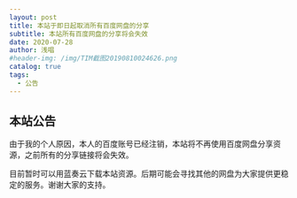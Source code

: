 ```yaml
---
layout: post
title: 本站于即日起取消所有百度网盘的分享
subtitle: 本站所有百度网盘的分享将会失效
date: 2020-07-28
author: 浅唱
#header-img: /img/TIM截图20190810024626.png
catalog: true
tags:
  - 公告
---
```


## 本站公告

由于我的个人原因，本人的百度账号已经注销，本站将不再使用百度网盘分享资源，之前所有的分享链接将会失效。

目前暂时可以用蓝奏云下载本站资源。后期可能会寻找其他的网盘为大家提供更稳定的服务。谢谢大家的支持。

